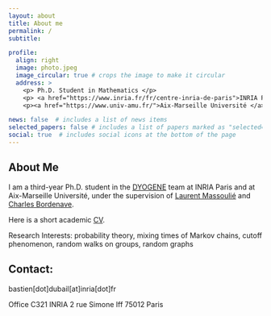```yaml
---
layout: about
title: About me
permalink: /
subtitle:

profile:
  align: right
  image: photo.jpeg
  image_circular: true # crops the image to make it circular
  address: >
    <p> Ph.D. Student in Mathematics </p>
    <p> <a href="https://www.inria.fr/fr/centre-inria-de-paris">INRIA Paris</a> & <a href="https://www.di.ens.fr/">DI</a> <a href="https://www.ens.psl.eu/">ENS</a> </p>
    <p><a href="https://www.univ-amu.fr/">Aix-Marseille Université </a> </p>

news: false  # includes a list of news items
selected_papers: false # includes a list of papers marked as "selected={true}"
social: true  # includes social icons at the bottom of the page
---
```


## About Me

I am a third-year Ph.D. student in the [DYOGENE](https://www.di.ens.fr/dyogene/index.html) team at INRIA Paris and at Aix-Marseille Université, under the supervision of [Laurent Massoulié](https://www.di.ens.fr/laurent.massoulie/) and [Charles Bordenave](http://www.i2m.univ-amu.fr/perso/charles.bordenave/).

Here is a short academic [CV](/assets/pdf/CV_english.pdf).

Research Interests: probability theory, mixing times of Markov chains, cutoff phenomenon, random walks on groups, random graphs

## Contact: 
bastien[dot]dubail[at]inria[dot]fr

Office C321
INRIA
2 rue Simone Iff
75012 Paris


